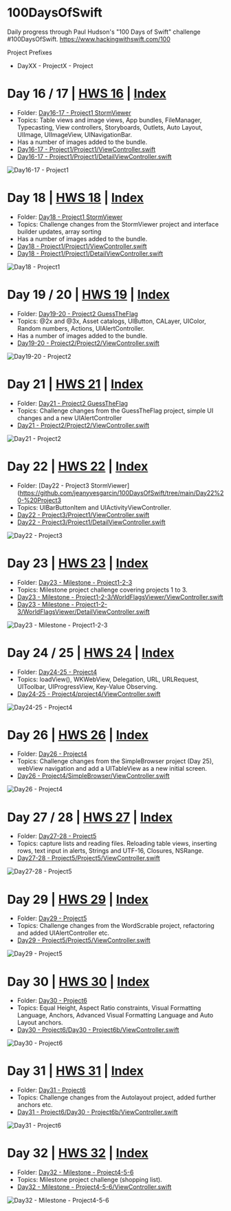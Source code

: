 # 100DaysOfSwift
Daily progress through Paul Hudson's "100 Days of Swift" challenge #100DaysOfSwift. https://www.hackingwithswift.com/100

Project Prefixes
* DayXX - ProjectX - Project


# Day 16 / 17 | [HWS 16](https://www.hackingwithswift.com/100/16) | [Index](https://github.com/jeanyvesgarcin/100DaysOfSwift/blob/main/README.md)

- Folder: [Day16-17 - Project1 StormViewer](https://github.com/jeanyvesgarcin/100DaysOfSwift/tree/main/Day16-17%20-%20Project1) 
- Topics: Table views and image views, App bundles, FileManager, Typecasting, View controllers, Storyboards, Outlets, Auto Layout, UIImage, UIImageView, UINavigationBar.
- Has a number of images added to the bundle.
- [Day16-17 - Project1/Project1/ViewController.swift](https://github.com/jeanyvesgarcin/100DaysOfSwift/blob/85fd0a07271669075ec5dad22dc3ae56e578a6cc/Day16-17%20-%20Project1/Project1/ViewController.swift)
- [Day16-17 - Project1/Project1/DetailViewController.swift](https://github.com/jeanyvesgarcin/100DaysOfSwift/blob/85fd0a07271669075ec5dad22dc3ae56e578a6cc/Day16-17%20-%20Project1/Project1/DetailViewController.swift)
 
![Day16-17 - Project1](https://github.com/jeanyvesgarcin/100DaysOfSwift/blob/85fd0a07271669075ec5dad22dc3ae56e578a6cc/Images/Day16-17%20-%20Project1.gif)


# Day 18 | [HWS 18](https://www.hackingwithswift.com/100/18) | [Index](https://github.com/jeanyvesgarcin/100DaysOfSwift/blob/main/README.md)

- Folder: [Day18 - Project1 StormViewer](https://github.com/jeanyvesgarcin/100DaysOfSwift/tree/main/Day18%20-%20Project1) 
- Topics: Challenge changes from the StormViewer project and interface builder updates, array sorting
- Has a number of images added to the bundle.
- [Day18 - Project1/Project1/ViewController.swift](https://github.com/jeanyvesgarcin/100DaysOfSwift/blob/85fd0a07271669075ec5dad22dc3ae56e578a6cc/Day18%20-%20Project1/Project1/ViewController.swift)
- [Day18 - Project1/Project1/DetailViewController.swift](https://github.com/jeanyvesgarcin/100DaysOfSwift/blob/85fd0a07271669075ec5dad22dc3ae56e578a6cc/Day18%20-%20Project1/Project1/DetailViewController.swift)
 
![Day18 - Project1](https://github.com/jeanyvesgarcin/100DaysOfSwift/blob/85fd0a07271669075ec5dad22dc3ae56e578a6cc/Images/Day18%20-%20Project1.gif)


# Day 19 / 20 | [HWS 19](https://www.hackingwithswift.com/100/19) | [Index](https://github.com/jeanyvesgarcin/100DaysOfSwift/blob/main/README.md)

- Folder: [Day19-20 - Project2 GuessTheFlag](https://github.com/jeanyvesgarcin/100DaysOfSwift/tree/main/Day19-20%20-%20Project2) 
- Topics: @2x and @3x, Asset catalogs, UIButton, CALayer, UIColor, Random numbers, Actions, UIAlertController.
- Has a number of images added to the bundle.
- [Day19-20 - Project2/Project2/ViewController.swift](https://github.com/jeanyvesgarcin/100DaysOfSwift/blob/85fd0a07271669075ec5dad22dc3ae56e578a6cc/Day19-20%20-%20Project2/project2/ViewController.swift)
 
![Day19-20 - Project2](https://github.com/jeanyvesgarcin/100DaysOfSwift/blob/85fd0a07271669075ec5dad22dc3ae56e578a6cc/Images/Day19-20%20-%20Project2.gif)


# Day 21 | [HWS 21](https://www.hackingwithswift.com/100/21) | [Index](https://github.com/jeanyvesgarcin/100DaysOfSwift/blob/main/README.md)

- Folder: [Day21 - Project2 GuessTheFlag](https://github.com/jeanyvesgarcin/100DaysOfSwift/tree/main/Day21%20-%20Project2) 
- Topics: Challenge changes from the GuessTheFlag project, simple UI changes and a new UIAlertController
- [Day21 - Project2/Project2/ViewController.swift](https://github.com/jeanyvesgarcin/100DaysOfSwift/blob/85fd0a07271669075ec5dad22dc3ae56e578a6cc/Day21%20-%20Project2/project2/ViewController.swift)
 
![Day21 - Project2](https://github.com/jeanyvesgarcin/100DaysOfSwift/blob/85fd0a07271669075ec5dad22dc3ae56e578a6cc/Images/Day21%20-%20Project2.gif)


# Day 22 | [HWS 22](https://www.hackingwithswift.com/100/22) | [Index](https://github.com/jeanyvesgarcin/100DaysOfSwift/blob/main/README.md)

- Folder: [Day22 - Project3 StormViewer](https://github.com/jeanyvesgarcin/100DaysOfSwift/tree/main/Day22%20-%20Project3
- Topics: UIBarButtonItem and UIActivityViewController.
- [Day22 - Project3/Project1/ViewController.swift](https://github.com/jeanyvesgarcin/100DaysOfSwift/blob/85fd0a07271669075ec5dad22dc3ae56e578a6cc/Day22%20-%20Project3/Project1/ViewController.swift)
- [Day22 - Project3/Project1/DetailViewController.swift](https://github.com/jeanyvesgarcin/100DaysOfSwift/blob/85fd0a07271669075ec5dad22dc3ae56e578a6cc/Day22%20-%20Project3/Project1/DetailViewController.swift)
 
![Day22 - Project3](https://github.com/jeanyvesgarcin/100DaysOfSwift/blob/85fd0a07271669075ec5dad22dc3ae56e578a6cc/Images/Day22%20-%20Project3.gif)


# Day 23 | [HWS 23](https://www.hackingwithswift.com/100/23) | [Index](https://github.com/jeanyvesgarcin/100DaysOfSwift/blob/main/README.md)

- Folder: [Day23 - Milestone - Project1-2-3](https://github.com/jeanyvesgarcin/100DaysOfSwift/tree/main/Day23%20-%20Milestone%20-%20Project1-2-3)
- Topics: Milestone project challenge covering projects 1 to 3.
- [Day23 - Milestone - Project1-2-3/WorldFlagsViewer/ViewController.swift](https://github.com/jeanyvesgarcin/100DaysOfSwift/blob/b49bb83df62b1591e6836a005b77f86098695f13/Challenge1%20Flags%20Viewer/WorldFlagsViewer/ViewController.swift)
- [Day23 - Milestone - Project1-2-3/WorldFlagsViewer/DetailViewController.swift](https://github.com/jeanyvesgarcin/100DaysOfSwift/blob/b49bb83df62b1591e6836a005b77f86098695f13/Challenge1%20Flags%20Viewer/WorldFlagsViewer/DetailViewController.swift)
 
![Day23 - Milestone - Project1-2-3](https://github.com/jeanyvesgarcin/100DaysOfSwift/blob/b0610e380cd42395ab3ec37f26f4e4b548c80983/Images/day23-challenge1.gif)


# Day 24 / 25 | [HWS 24](https://www.hackingwithswift.com/100/24) | [Index](https://github.com/jeanyvesgarcin/100DaysOfSwift/blob/main/README.md)

- Folder: [Day24-25 - Project4](https://github.com/jeanyvesgarcin/100DaysOfSwift/tree/main/Day24-25%20-%20Project4)
- Topics: loadView(), WKWebView, Delegation, URL, URLRequest, UIToolbar, UIProgressView, Key-Value Observing.
- [Day24-25 - Project4/project4/ViewController.swift](https://github.com/jeanyvesgarcin/100DaysOfSwift/blob/85fd0a07271669075ec5dad22dc3ae56e578a6cc/Day24-25%20-%20Project4/project4/ViewController.swift)
 
![Day24-25 - Project4](https://github.com/jeanyvesgarcin/100DaysOfSwift/blob/4b29ac780c15d3df501e0a858a2ca7d0bb20808f/Images/Day24-25%20-%20Project4.gif)


# Day 26 | [HWS 26](https://www.hackingwithswift.com/100/26) | [Index](https://github.com/jeanyvesgarcin/100DaysOfSwift/blob/main/README.md)

- Folder: [Day26 - Project4](https://github.com/jeanyvesgarcin/100DaysOfSwift/tree/main/Day26%20-%20Project4)
- Topics: Challenge changes from the SimpleBrowser project (Day 25), webView navigation and add a UITableView as a new initial screen.
- [Day26 - Project4/SimpleBrowser/ViewController.swift](https://github.com/jeanyvesgarcin/100DaysOfSwift/blob/390ff171514ccece694db840bd24faf477fb0198/Day26%20-%20Project4/SimpleBrowser/ViewController.swift)
 
![Day26 - Project4](https://github.com/jeanyvesgarcin/100DaysOfSwift/blob/390ff171514ccece694db840bd24faf477fb0198/Images/Day26%20-%20Project4.gif)


# Day 27 / 28 | [HWS 27](https://www.hackingwithswift.com/100/27) | [Index](https://github.com/jeanyvesgarcin/100DaysOfSwift/blob/main/README.md)

- Folder: [Day27-28 - Project5](https://github.com/jeanyvesgarcin/100DaysOfSwift/tree/main/Day27-28%20-%20Project5)
- Topics: capture lists and reading files. Reloading table views, inserting rows, text input in alerts, Strings and UTF-16, Closures, NSRange.
- [Day27-28 - Project5/Project5/ViewController.swift](https://github.com/jeanyvesgarcin/100DaysOfSwift/blob/e9ecf759a07f5b2af0a4aa6f30d0a1958479a070/Day27-28%20-%20Project5/Project5/ViewController.swift)
 
![Day27-28 - Project5](https://github.com/jeanyvesgarcin/100DaysOfSwift/blob/e9ecf759a07f5b2af0a4aa6f30d0a1958479a070/Images/Day27-28%20-%20Project5.gif)


# Day 29 | [HWS 29](https://www.hackingwithswift.com/100/29) | [Index](https://github.com/jeanyvesgarcin/100DaysOfSwift/blob/main/README.md)

- Folder: [Day29 - Project5](https://github.com/jeanyvesgarcin/100DaysOfSwift/tree/main/Day29-%20Project5)
- Topics: Challenge changes from the WordScrable project, refactoring and added UIAlertController etc.
- [Day29 - Project5/Project5/ViewController.swift](https://github.com/jeanyvesgarcin/100DaysOfSwift/blob/55b8f8173549804ca3cac8053b6a424957b17aab/Day29%20-%20Project5/Project5/ViewController.swift)
 
![Day29 - Project5](https://github.com/jeanyvesgarcin/100DaysOfSwift/blob/55b8f8173549804ca3cac8053b6a424957b17aab/Images/Day29%20-%20Project5.gif)


# Day 30 | [HWS 30](https://www.hackingwithswift.com/100/30) | [Index](https://github.com/jeanyvesgarcin/100DaysOfSwift/blob/main/README.md)

- Folder: [Day30 - Project6](https://github.com/jeanyvesgarcin/100DaysOfSwift/tree/main/Day30-%20Project6)
- Topics: Equal Height, Aspect Ratio constraints, Visual Formatting Language, Anchors, Advanced Visual Formatting Language and Auto Layout anchors.
- [Day30 - Project6/Day30 - Project6b/ViewController.swift](https://github.com/jeanyvesgarcin/100DaysOfSwift/blob/a36d7fb516b6a39a25352f9d5cdcb239287dc767/Day30%20-%20Project6/Day30%20-%20Project6b/ViewController.swift)
 
![Day30 - Project6](https://github.com/jeanyvesgarcin/100DaysOfSwift/blob/a36d7fb516b6a39a25352f9d5cdcb239287dc767/Images/Day30%20-%20Project6.gif)


# Day 31 | [HWS 31](https://www.hackingwithswift.com/100/31) | [Index](https://github.com/jeanyvesgarcin/100DaysOfSwift/blob/main/README.md)

- Folder: [Day31 - Project6](https://github.com/jeanyvesgarcin/100DaysOfSwift/tree/main/Day31-%20Project6)
- Topics: Challenge changes from the Autolayout project, added further anchors etc.
- [Day31 - Project6/Day30 - Project6b/ViewController.swift](https://github.com/jeanyvesgarcin/100DaysOfSwift/blob/46d39c4a862c15c581a43fdef896e35dd9b15164/Day31%20-%20Project6/Day30%20-%20Project6b/ViewController.swift)
 
![Day31 - Project6](https://github.com/jeanyvesgarcin/100DaysOfSwift/blob/46d39c4a862c15c581a43fdef896e35dd9b15164/Images/Day31%20-%20Project6.gif)


# Day 32 | [HWS 32](https://www.hackingwithswift.com/100/32) | [Index](https://github.com/jeanyvesgarcin/100DaysOfSwift/blob/main/README.md)

- Folder: [Day32 - Milestone - Project4-5-6](https://github.com/jeanyvesgarcin/100DaysOfSwift/tree/main/Day32-%20Project6)
- Topics: Milestone project challenge (shopping list).
- [Day32 - Milestone - Project4-5-6/ViewController.swift](https://github.com/jeanyvesgarcin/100DaysOfSwift/blob/8e1e7bff34ca6387197369e857c13fdf25d72d5d/Day32%20-%20Milestone%20-%20Project%204-5-6/ShoppingList/ViewController.swift)
 
![Day32 - Milestone - Project4-5-6](https://github.com/jeanyvesgarcin/100DaysOfSwift/blob/8e1e7bff34ca6387197369e857c13fdf25d72d5d/Images/Day32%20-%20Milestone%20-%20Project4-5-6.gif)


